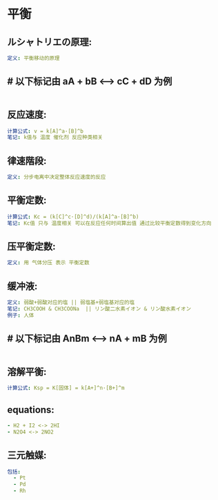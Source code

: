 # 平衡

## ルシャトリエの原理:

```yaml
定义: 平衡移动的原理
```

## # 以下标记由 aA + bB <--> cC + dD 为例

```yaml

```

## 反应速度:

```yaml
计算公式: v = k[A]^a·[B]^b
笔记: k值与 温度 催化剂 反应种类相关

```

## 律速階段:

```yaml
定义: 分步电离中决定整体反应速度的反应

```

## 平衡定数:

```yaml
计算公式: Kc = (k[C]^c·[D]^d)/(k[A]^a·[B]^b)
笔记: Kc值 只与 温度相关 可以在反应任何时间算出值 通过比较平衡定数得到变化方向

```

## 压平衡定数:

```yaml
定义: 用 气体分压 表示 平衡定数

```

## 缓冲液:

```yaml
定义: 弱酸+弱酸对应的塩 || 弱塩基+弱塩基对应的塩
笔记: CH3COOH & CH3COONa  || リン酸二水素イオン & リン酸水素イオン
例子: 人体

```

## # 以下标记由 AnBm <--> nA + mB 为例

```yaml

```

## 溶解平衡:

```yaml
计算公式: Ksp = K[固体] = k[A+]^n·[B+]^m

```

## equations:

```yaml
- H2 + I2 <-> 2HI
- N2O4 <-> 2NO2

```

## 三元触媒:

```yaml
包括:
  - Pt
  - Pd
  - Rh
```
